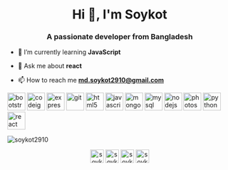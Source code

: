 <h1 align="center">Hi 👋, I'm Soykot</h1>
<h3 align="center">A passionate developer from Bangladesh</h3>

- 🌱 I’m currently learning **JavaScript**

- 💬 Ask me about **react**

- 📫 How to reach me **md.soykot2910@gmail.com**

<p align="left"><img src="https://devicons.github.io/devicon/devicon.git/icons/bootstrap/bootstrap-plain.svg" alt="bootstrap" width="40" height="40"/> <img src="https://cdn.worldvectorlogo.com/logos/codeigniter.svg" alt="codeigniter" width="40" height="40"/> <img src="https://devicons.github.io/devicon/devicon.git/icons/express/express-original-wordmark.svg" alt="express" width="40" height="40"/> <img src="https://www.vectorlogo.zone/logos/git-scm/git-scm-icon.svg" alt="git" width="40" height="40"/> <img src="https://devicons.github.io/devicon/devicon.git/icons/html5/html5-original-wordmark.svg" alt="html5" width="40" height="40"/> <img src="https://devicons.github.io/devicon/devicon.git/icons/javascript/javascript-original.svg" alt="javascript" width="40" height="40"/> <img src="https://devicons.github.io/devicon/devicon.git/icons/mongodb/mongodb-original-wordmark.svg" alt="mongodb" width="40" height="40"/> <img src="https://devicons.github.io/devicon/devicon.git/icons/mysql/mysql-original-wordmark.svg" alt="mysql" width="40" height="40"/> <img src="https://devicons.github.io/devicon/devicon.git/icons/nodejs/nodejs-original-wordmark.svg" alt="nodejs" width="40" height="40"/> <img src="https://devicons.github.io/devicon/devicon.git/icons/photoshop/photoshop-plain.svg" alt="photoshop" width="40" height="40"/> <img src="https://devicons.github.io/devicon/devicon.git/icons/python/python-original.svg" alt="python" width="40" height="40"/> <img src="https://devicons.github.io/devicon/devicon.git/icons/react/react-original-wordmark.svg" alt="react" width="40" height="40"/></p><p><img align="center" src="https://github-readme-stats.vercel.app/api/top-langs/?username=soykot2910&layout=compact&hide=html" alt="soykot2910" /></p>

<p align="center">
<a href="https://twitter.com/soykot2910" target="blank"><img align="center" src="https://cdn.jsdelivr.net/npm/simple-icons@3.0.1/icons/twitter.svg" alt="soykot2910" height="30" width="30" /></a>
<a href="https://linkedin.com/in/soykot2910" target="blank"><img align="center" src="https://cdn.jsdelivr.net/npm/simple-icons@3.0.1/icons/linkedin.svg" alt="soykot2910" height="30" width="30" /></a>
<a href="https://fb.com/soykot2910" target="blank"><img align="center" src="https://cdn.jsdelivr.net/npm/simple-icons@3.0.1/icons/facebook.svg" alt="soykot2910" height="30" width="30" /></a>
<a href="https://instagram.com/soykot2910" target="blank"><img align="center" src="https://cdn.jsdelivr.net/npm/simple-icons@3.0.1/icons/instagram.svg" alt="soykot2910" height="30" width="30" /></a>
</p>
